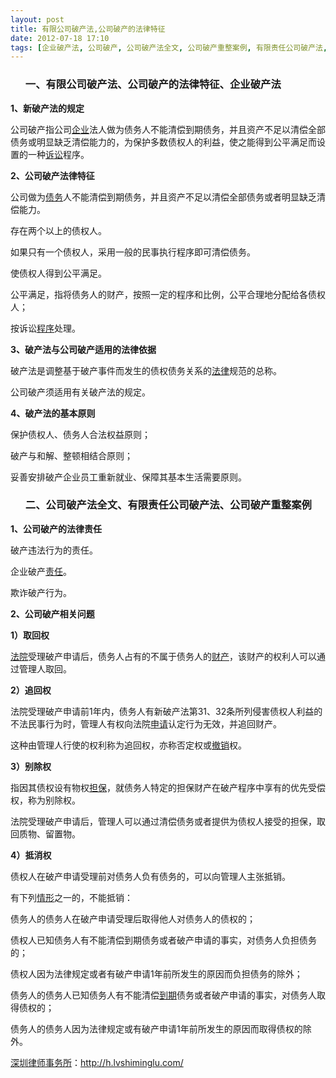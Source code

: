 ```yaml
---
layout: post
title: 有限公司破产法,公司破产的法律特征
date: 2012-07-18 17:10
tags: [企业破产法, 公司破产, 公司破产法全文, 公司破产重整案例, 有限责任公司破产法, 深圳公司法律师网]
---
```

<ol>
<h3>一、有限公司破产法、公司破产的法律特征、企业破产法</h3>
</ol>
<strong>1、新破产法的规定</strong>

公司破产指公司<a href="http://h.lvshiminglu.com/law/909.html">企业</a>法人做为债务人不能清偿到期债务，并且资产不足以清偿全部债务或明显缺乏清偿能力的，为保护多数债权人的利益，使之能得到公平满足而设置的一种<a href="http://h.lvshiminglu.com/law/881.html">诉讼</a>程序。

<strong>2、公司破产法律特征</strong>

公司做为<a href="http://h.lvshiminglu.com/law/827.html">债务</a>人不能清偿到期债务，并且资产不足以清偿全部债务或者明显缺乏清偿能力。

存在两个以上的债权人。

如果只有一个债权人，采用一般的民事执行程序即可清偿债务。

使债权人得到公平满足。

公平满足，指将债务人的财产，按照一定的程序和比例，公平合理地分配给各债权人；

按诉讼<a href="http://h.lvshiminglu.com/law/809.html">程序</a>处理。

<strong>3、破产法与公司破产适用的法律依据</strong>

破产法是调整基于破产事件而发生的债权债务关系的<a href="http://h.lvshiminglu.com/law/762.html">法律</a>规范的总称。

公司破产须适用有关破产法的规定。

<strong>4、破产法的基本原则</strong>

保护债权人、债务人合法权益原则；

破产与和解、整顿相结合原则；

妥善安排破产企业员工重新就业、保障其基本生活需要原则。
<ol>
<h3>二、公司破产法全文、有限责任公司破产法、公司破产重整案例</h3>
</ol>
<strong>1、公司破产的法律责任</strong>

破产违法行为的责任。

企业破产<a href="http://h.lvshiminglu.com/law/726.html">责任</a>。

欺诈破产行为。

<strong>2、公司破产相关问题</strong>

<strong>1）取回权</strong>

<a href="http://h.lvshiminglu.com/law/686.html">法院</a>受理破产申请后，债务人占有的不属于债务人的<a href="http://h.lvshiminglu.com/law/675.html">财产</a>，该财产的权利人可以通过管理人取回。

<strong>2）追回权</strong>

法院受理破产申请前1年内，债务人有新破产法第31、32条所列侵害债权人利益的不法民事行为时，管理人有权向法院<a href="http://h.lvshiminglu.com/law/647.html">申请</a>认定行为无效，并追回财产。

这种由管理人行使的权利称为追回权，亦称否定权或<a href="http://h.lvshiminglu.com/law/688.html">撤销</a>权。

<strong>3）别除权</strong>

指因其债权设有物权<a href="http://h.lvshiminglu.com/law/288.html">担保</a>，就债务人特定的担保财产在破产程序中享有的优先受偿权，称为别除权。

法院受理破产申请后，管理人可以通过清偿债务或者提供为债权人接受的担保，取回质物、留置物。

<strong>4）抵消权</strong>

债权人在破产申请受理前对债务人负有债务的，可以向管理人主张抵销。

有下列<a href="http://h.lvshiminglu.com/law/245.html">情形</a>之一的，不能抵销：

债务人的债务人在破产申请受理后取得他人对债务人的债权的；

债权人已知债务人有不能清偿到期债务或者破产申请的事实，对债务人负担债务的；

债权人因为法律规定或者有破产申请1年前所发生的原因而负担债务的除外；

债务人的债务人已知债务人有不能清偿<a href="http://h.lvshiminglu.com/law/890.html">到期</a>债务或者破产申请的事实，对债务人取得债权的；

债务人的债务人因为法律规定或有破产申请1年前所发生的原因而取得债权的除外。

<a href="http://h.lvshiminglu.com/">深圳律师事务所</a>：<a href="http://h.lvshiminglu.com/">http://h.lvshiminglu.com/</a>

